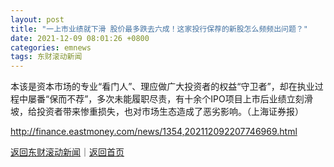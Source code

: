 ```yaml
---
layout: post
title: "一上市业绩就下滑 股价最多跌去六成！这家投行保荐的新股怎么频频出问题？"
date: 2021-12-09 08:01:26 +0800
categories: emnews
tags: 东财滚动新闻
---
```


本该是资本市场的专业“看门人”、理应做广大投资者的权益“守卫者”，却在执业过程中屡番“保而不荐”，多次未能履职尽责，有十余个IPO项目上市后业绩立刻滑坡，给投资者带来惨重损失，也对市场生态造成了恶劣影响。（上海证券报）

<http://finance.eastmoney.com/news/1354,202112092207746969.html>

[返回东财滚动新闻](//finews.withounder.com/emnews/)｜[返回首页](//finews.withounder.com/)